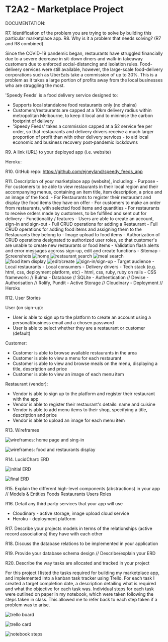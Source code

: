 # T2A2 - Marketplace Project

DOCUMENTATION:

R7. Identification of the problem you are trying to solve by building this particular marketplace app.
R8. Why is it a problem that needs solving?
(R7 and R8 combined)

Since the COVID-19 pandemic began, restaurants have struggled financially due to a severe decrease in sit-down diners and walk-in takeaway customers due to enforced social-distancing and isolation rules. Food-delivery services were still available, however, the large-scale food-delivery corporations such as UberEats take a commission of up to 30%. This is a problem as it takes a large portion of profits away from the local businesses who are struggling the most.

'Speedy Feeds' is a food delivery service designed to:
- Supports local standalone food restaurants only (no chains)
- Customers/restaurants are capped at a 10km delivery radius within metropolitan Melbourne, to keep it local and to minimise the carbon footprint of delivery
- 'Speedy Feeds' takes a commission capped at a $2 service fee per order, so that restaurants and delivery drivers receive a much larger proportion of profit than with other delivery services - to aid local economic and business recovery post-pandemic lockdowns

R9. A link (URL) to your deployed app (i.e. website)

Heroku:  

R10. GitHub repo:   https://github.com/ejneyland/speedy_feeds_app

R11. Description of your marketplace app (website), including:
    - Purpose
      - For customers to be able to view restaurants in their local region and their accompanying menus, containing an item title, item description, a price and an image of the food.
      - For Restaurants to register their restaurant and display the food items they have on offer
      - For customers to make an order from restaurants, with selected food items and quantities 
      - For restaurants to receive orders made by customers, to be fulfilled and sent out for delivery 
    - Functionality / features
      - Users are able to create an account, sign-in and sign-out
      - Full CRUD operations for adding a Restaurant
      - Full CRUD operations for adding food items and assigning them to the Restaurants they belong to
      - Image upload to food items
      - Authorization of CRUD operations designated to authorized user roles, so that customer's are unable to create new restaurants or food items
      - Validation flash alerts and error messages accross sign-up, edit and create functions
    - Sitemap
    - Screenshots
    ![home](img/home.png)
    ![restaurant search](img/restaurants.png)
    ![meal search](img/meals.png)
    ![food item display](img/food_show.png)
    ![edit/create](img/edit.png)
    ![sign-in/sign-up](img/signin.png)
    - Target audience
      - Local restaurants
      - Local consumers
      - Delivery drivers
    - Tech stack (e.g. html, css, deployment platform, etc)
      - html, css, ruby, ruby on rails
      - CSS framework: // Bulma 
      - Database // SQLite
      - Authentication // Devise
      - Authorisation // Rolify, Pundit
      - Active Storage // Cloudinary
      - Deployment // Heroku    

R12. User Stories

User (on sign-up):
- User is able to sign up to the platform to create an account using a personal/business email and a chosen password
- User is able to select whether they are a restaurant or customer (default)

Customer:
- Customer is able to browse available restaurants in the area
- Customer is able to view a menu for each restaurant
- Customer is able to view and browse meals on the menu, displaying a title, description and price
- Customer is able to view an image of each menu item

Restaurant (vendor): 
- Vendor is able to sign up to the platform and register their restaurant with the app
- Vendor is able to register their restaurant's details: name and cuisine
- Vendor is able to add menu items to their shop, specifying a title, description and price
- Vendor is able to upload an image for each menu item

R13. Wireframes

![wireframes: home page and sing-in](img/welcome_signin.png)

![wireframes: food and restaurants display](img/food_restaurant.png)

R14. LucidChart: ERD

![initial ERD](img/erd.png)

![final ERD](img/erd_final.png)

R15. Explain the different high-level components (abstractions) in your app
// Models & Entities
Foods
Restaurants
Users
Roles

R16. Detail any third party services that your app will use
- Cloudinary - active storage, image upload cloud service
- Heroku - deployment platform 

R17. Describe your projects models in terms of the relationships (active record associations) they have with each other

R18. Discuss the database relations to be implemented in your application

R19. Provide your database schema design
// Describe/explain your ERD

R20. Describe the way tasks are allocated and tracked in your project

For this project I listed the tasks required for building my marketplace app, and implemented into a kanban task tracker using Trello. For each task I created a target completion date, a description detailing what is required and what the objective for each task was. Individual steps for each task were outlined on paper in my notebook, which were taken following the steps taken in class. This allowed me to refer back to each step taken if a problem was to arise.

![trello board](img/marketplace_trello.png)

![trello card](img/trello_card.png)

![notebook steps](img/env_notes.png)

